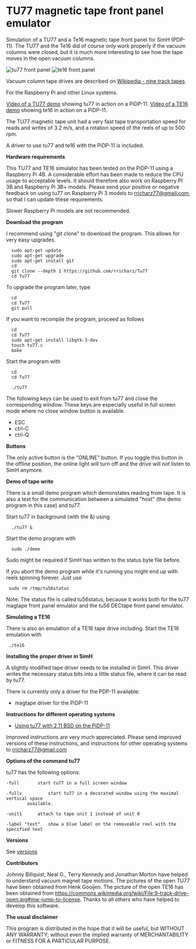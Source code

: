 # TU77 magnetic tape front panel emulator

Simulation of a TU77 and a Te16 magnetic tape front panel for SimH (PDP-11).
The TU77 and the Te16 did of course only work properly if the vacuum columns
were closed, but it is much more interesting to see how the tape moves in the
open vacuum columns.

![tu77 front panel](Tu77-front.jpg?raw=true "tu77 front panel")
![te16 front panel](Te16-front.jpg?raw=true "te16 front panel")

Vacuum column tape drives are described on
[Wikipedia - nine track tapes](https://en.wikipedia.org/wiki/9_track_tape).

For the Raspberry Pi and other Linux systems.

[Video of a TU77 demo](https://youtu.be/ilRWveCcB44) showing tu77 in action on a PiDP-11.
[Video of a TE16 demo](https://youtu.be/8GL19xPuenI) showing te16 in action on a PiDP-11.

The TU77 magnetic tape unit had a very fast tape transportation speed for reads and writes of
3.2 m/s, and a rotation speed of the reels of up to 500 rpm.

A driver to use tu77 and te16 with the PiDP-11 is included.

**Hardware requirements**

This TU77 and TE16 simulator has been tested on the PiDP-11 using a Raspberry Pi 4B.
A considerable effort has been made to reduce the CPU usage to acceptable levels. It
should therefore also work on Raspberry PI 3B  and Raspberry Pi 3B+ models. Please send
your positive or negative feedback on using tu77 on Raspberry Pi 3 models to
rricharz77@gmail.com, so that I can update these requirements.

Slower Raspberry Pi models are not recommended.


**Download the program**

I recommend using "git clone" to download the program. This allows for very easy upgrades.

```
  sudo apt-get update
  sudo apt-get upgrade
  sudo apt-get install git
  cd
  git clone --depth 1 https://github.com/rricharz/Tu77
  cd Tu77
```

To upgrade the program later, type

```
  cd
  cd Tu77
  git pull
```

If you want to recompile the program, proceed as follows

```
  cd
  cd Tu77
  sudo apt-get install libgtk-3-dev
  touch tu77.c
  make
```

Start the program with

```
  cd
  cd Tu77
  
  ./tu77
```

The following keys can be used to exit from tu77 and close the corresponding window. These keys are
especially useful in full screen mode where no close window button is available.

 - ESC
 - ctrl-C
 - ctrl-Q

**Buttons**

The only active button is the "ONLINE" button. If you toggle this button in the offline
position, the online light will turn off and the drive will not listen to SimH anymore.

**Demo of tape write**

There is a small demo program which demonstates reading from tape. It is also
a test for the communication between a simulated "host" (the demo program in this case)
and tu77.

Start tu77 in background (with the &) using

```
  ./tu77 &
```
 
Start the demo program with

```
  sudo ./demo
```
 
Sudo might be required if SimH has written to the status byte file before.

If you abort the demo program while it's running you might end up with reels spinning forever. Just use

```
 sudo rm /tmp/tu56status
```

Note: The status file is called tu56status, because it works both for the tu77 magtape
front panel emulator and the tu56 DECtape front panel emulator.

**Simulating a TE16**

There is also an emulation of a TE16 tape drive including. Start the TE16 emulation with

```
 ./te16
```


**Installing the proper driver in SimH**

A slightly modified tape driver needs to be installed in SimH. This driver writes the necessary
status bits into a little status file, where it can be read by tu77.

There is currently only a driver for the PDP-11 available:

 - magtape driver for the PiDP-11

**Instructions for different operating systems**

 - [Using tu77 with 2.11 BSD on the PiDP-11](bsd.txt)

Improved instructions are very much appreciated. Please send improved versions of these
instructions, and instructions for other operating systems to rricharz77@gmail.com

**Options of the command tu77**

tu77 has the following options:

	-full		start tu77 in a full screen window
                        
	-fullv          start tu77 in a decorated window using the maximal vertical space
			available.

	-unit1		attach to tape unit 1 instead of unit 0

	-label "text"	show a blue label on the removeable reel with the specified text


**Versions**

See [versions](versions.txt)


**Contributors**

Johnny Billquist, Neal G., Terry Kennedy and Jonathan Morton have helped to understand
vacuum magnet tape motions. The pictures of the open TU77 have been obtained from
Henk Gooijen. The picture of the open TE16 has been obtained from
https://commons.wikimedia.org/wiki/File:9-track-drive-open.jpg#mw-jump-to-license.
Thanks to all others who have helped to develop this software.


**The usual disclaimer**

This program is distributed in the hope that it will be useful,
but WITHOUT ANY WARRANTY; without even the implied warranty of
MERCHANTABILITY or FITNESS FOR A PARTICULAR PURPOSE.
